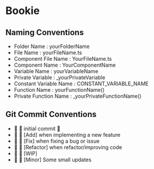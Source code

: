 # Bookie

## Naming Conventions

- Folder Name : yourFolderName
- File Name : yourFileName.ts
- Component File Name : YourFileName.ts
- Component Name : YourComponentName
- Variable Name : yourVariableName
- Private Variable : \_yourPrivateVariable
- Constant Variable Name : CONSTANT_VARIABLE_NAME
- Function Name : yourFunctionName()
- Private Function Name : \_yourPrivateFunctionName()

## Git Commit Conventions

- 🎉 :tada: initial commit 🎉
- 🚀 :rocket: [Add] when implementing a new feature
- 🔨 :hammer: [Fix] when fixing a bug or issue
- 🎨 :art: [Refactor] when refactor/improving code
- 🚧 :construction: [WIP]
- 📝 :pencil: [Minor] Some small updates
